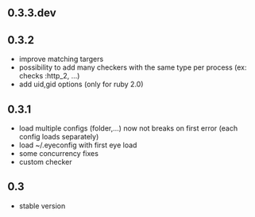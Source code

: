0.3.3.dev
---------

0.3.2
---------
* improve matching targers
* possibility to add many checkers with the same type per process (ex: checks :http_2, ...)
* add uid,gid options (only for ruby 2.0)

0.3.1
-----
* load multiple configs (folder,...) now not breaks on first error (each config loads separately)
* load ~/.eyeconfig with first eye load
* some concurrency fixes
* custom checker

0.3
---
* stable version
